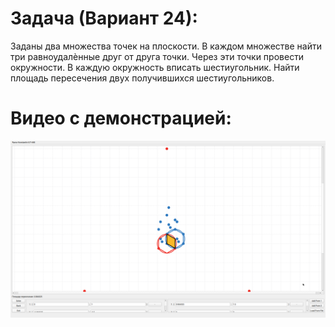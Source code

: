 # Задача (Вариант 24):
Заданы два множества точек на плоскости. В каждом множестве найти три равноудалѐнные друг от друга точки. Через эти точки провести окружности. В каждую окружность вписать шестиугольник. Найти площадь пересечения двух получившихся шестиугольников.

# Видео с демонстрацией:
[![Watch the video](demo.png)](https://www.youtube.com/watch?v=_IIcBeObowM&list=PLS0AxDBnlNugpYmUuNdEDq_su6Bpwi9Rn)
